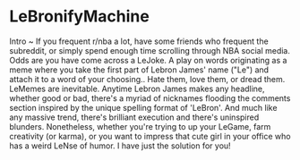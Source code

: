# LeBronifyMachine
Intro ~ If you frequent r/nba a lot, have some friends who frequent the subreddit, or simply spend enough time scrolling through NBA social media. Odds are you have come across a LeJoke. A play on words originating as a meme where you take the first part of Lebron James' name ("Le") and attach it to a word of your choosing.. Hate them, love them, or dread them. LeMemes are inevitable. Anytime Lebron James makes any headline, whether good or bad, there's a myriad of nicknames flooding the comments section inspired by the unique spelling format of 'LeBron'. And much like any massive trend, there's brilliant execution and there's uninspired blunders. Nonetheless, whether you're trying to up your LeGame, farm creativity (or karma), or you want to impress that cute girl in your office who has a weird LeNse of humor. I have just the solution for you!
